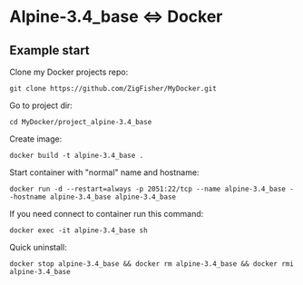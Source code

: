 Alpine-3.4_base <=> Docker
==========================

## Example start

Clone my Docker projects repo:

	git clone https://github.com/ZigFisher/MyDocker.git

Go to project dir:

	cd MyDocker/project_alpine-3.4_base

Create image:

	docker build -t alpine-3.4_base .

Start container with "normal" name and hostname:

	docker run -d --restart=always -p 2051:22/tcp --name alpine-3.4_base --hostname alpine-3.4_base alpine-3.4_base

If you need connect to container run this command:

	docker exec -it alpine-3.4_base sh

Quick uninstall:

	docker stop alpine-3.4_base && docker rm alpine-3.4_base && docker rmi alpine-3.4_base

